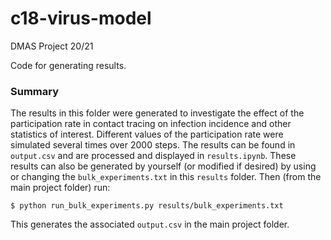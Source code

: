 # c18-virus-model
DMAS Project 20/21

Code for generating results.

### Summary
The results in this folder were generated to investigate the effect of the participation rate in contact tracing on infection incidence and other statistics of interest. Different values of the participation rate were simulated several times over 2000 steps. The results can be found in `output.csv` and are processed and displayed in `results.ipynb`.
These results can also be generated by yourself (or modified if desired) by using or changing the `bulk_experiments.txt` in this `results` folder.
Then (from the main project folder) run:
```shell
$ python run_bulk_experiments.py results/bulk_experiments.txt
```
This generates the associated `output.csv` in the main project folder.
